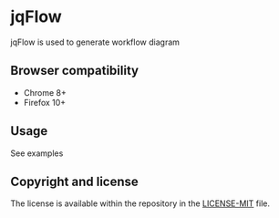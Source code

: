 jqFlow
=======

jqFlow is used to generate workflow diagram

Browser compatibility
---------------------
* Chrome 8+
* Firefox 10+

Usage
-----
See examples


Copyright and license
---------------------
The license is available within the repository in the [LICENSE-MIT](LICENSE-MIT) file.

